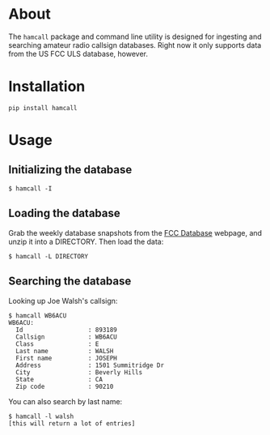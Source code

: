 # About

The `hamcall` package and command line utility is designed for
ingesting and searching amateur radio callsign databases.  Right now
it only supports data from the US FCC ULS database, however.

# Installation

    pip install hamcall

# Usage

## Initializing the database

    $ hamcall -I

## Loading the database

Grab the weekly database snapshots from the [FCC Database] webpage,
and unzip it into a DIRECTORY.  Then load the data:

    $ hamcall -L DIRECTORY

## Searching the database

Looking up Joe Walsh's callsign:

    $ hamcall WB6ACU
    WB6ACU:
      Id                  : 893189
      Callsign            : WB6ACU
      Class               : E
      Last name           : WALSH
      First name          : JOSEPH
      Address             : 1501 Summitridge Dr
      City                : Beverly Hills
      State               : CA
      Zip code            : 90210

You can also search by last name:

    $ hamcall -l walsh
    [this will return a lot of entries]

[FCC Database]: https://www.fcc.gov/uls/transactions/daily-weekly

